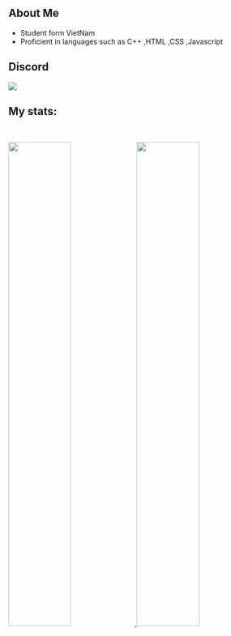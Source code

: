 ## About Me
 - Student form VietNam 
 - Proficient in languages ​​such as C++ ,HTML ,CSS ,Javascript
   
## Discord
<a href="https://discord.com/users/1007631986623524965"  align="left">
    <img src="https://lanyard.cnrad.dev/api/1007631986623524965?theme=dark&bg=1A1B27&borderRadius=15px&animated=true&idleMessage=On%20the%20sky%20there%20is%20an%20angel%20in%20somewhere%20(.%20%E2%9D%9B%20%E1%B4%97%20%E2%9D%9B.)">
  </a>

## My stats:

<br/>
<p align="left">
  <a href="/">
  <img width="49.5%" src="https://github-readme-stats.vercel.app/api?username=kuronight29&theme=tokyonight&show_icons=true" />
    <img width="49.5%" src="https://github-readme-streak-stats.herokuapp.com/?user=kuronight29&theme=tokyonight&hide_border=true" />
  </a>
</p>
<br>

